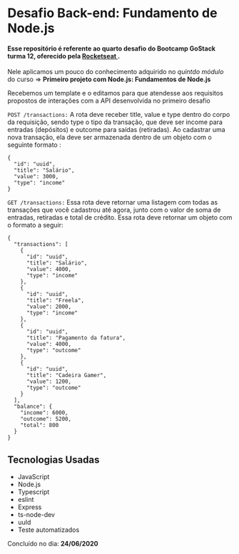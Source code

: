 <h1>Desafio Back-end: Fundamento de Node.js</h1>

<h4>Esse repositório é referente ao quarto desafio do Bootcamp GoStack turma 12, oferecido pela <a href="https://rocketseat.com.br/">Rocketseat </a>.</h4>

Nele aplicamos um pouco do conhecimento adquirido no *quintdo módulo* do curso => **Primeiro projeto com Node.js: Fundamentos de Node.js**

Recebemos um template e o editamos para que atendesse aos requisitos propostos de interações com a API desenvolvida no primeiro desafio

```POST /transactions:``` A rota deve receber title, value e type dentro do corpo da requisição, sendo type o tipo da transação, que deve ser income para entradas (depósitos) e outcome para saídas (retiradas). Ao cadastrar uma nova transação, ela deve ser armazenada dentro de um objeto com o seguinte formato :
```
{
  "id": "uuid",
  "title": "Salário",
  "value": 3000,
  "type": "income"
}
```

```GET /transactions:``` Essa rota deve retornar uma listagem com todas as transações que você cadastrou até agora, junto com o valor de soma de entradas, retiradas e total de crédito. Essa rota deve retornar um objeto com o formato a seguir:
```
{
  "transactions": [
    {
      "id": "uuid",
      "title": "Salário",
      "value": 4000,
      "type": "income"
    },
    {
      "id": "uuid",
      "title": "Freela",
      "value": 2000,
      "type": "income"
    },
    {
      "id": "uuid",
      "title": "Pagamento da fatura",
      "value": 4000,
      "type": "outcome"
    },
    {
      "id": "uuid",
      "title": "Cadeira Gamer",
      "value": 1200,
      "type": "outcome"
    }
  ],
  "balance": {
    "income": 6000,
    "outcome": 5200,
    "total": 800
  }
}
```

## Tecnologias Usadas
- JavaScript
- Node.js
- Typescript
- eslint
- Express
- ts-node-dev
- uuId
- Teste automatizados

Concluído no dia: **24/06/2020**
